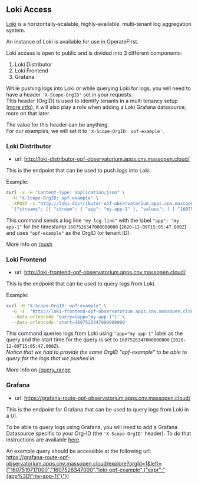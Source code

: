 ## Loki Access
[Loki](https://github.com/grafana/loki#loki-like-prometheus-but-for-logs) is a horizontally-scalable, highly-available, multi-tenant log aggregation system.

An instance of Loki is available for use in OperateFirst.

Loki access is open to public and is divided into 3 different components:
1. Loki Distributor
2. Loki Frontend
3. Grafana

While pushing logs into Loki or while querying Loki for logs,
you will need to have a header `'X-Scope-OrgID'` set in your requests. <br>
This header (OrgID) is used to identify tenants in a multi tenancy setup ([more info](https://grafana.com/docs/loki/latest/operations/multi-tenancy/)),
it will also play a role when adding a Loki Grafana datasource, more on that later.

The value for this header can be anything. <br>
For our examples, we will set it to `'X-Scope-OrgID: opf-example'`.

### Loki Distributor
* url: http://loki-distributor-opf-observatorium.apps.cnv.massopen.cloud/

This is the endpoint that can be used to push logs into Loki. <br>

Example:
```bash
curl -v -H "Content-Type: application/json" \
  -H "X-Scope-OrgID: opf-example" \
  -XPOST -s "http://loki-distributor-opf-observatorium.apps.cnv.massopen.cloud/loki/api/v1/push" --data-raw \
  '{"streams": [{ "stream": { "app": "my-app-1" }, "values": [ [ "1607526347000000000", "my-log-line" ] ] }]}'
```
This command sends a log line `"my-log-line"` with the label `"app": "my-app-1"` for the timestamp `1607526347000000000` (`2020-12-09T15:05:47.000Z`) and uses `"opf-example"` as the OrgID (or tenant ID).

More Info on  [/push](https://grafana.com/docs/loki/latest/api/#post-lokiapiv1push)

### Loki Frontend
* url: http://loki-frontend-opf-observatorium.apps.cnv.massopen.cloud/

This is the endpoint that can be used to query logs from Loki. <br>

Example:
```bash
curl -H "X-Scope-OrgID: opf-example" \
  -G -s  "http://loki-frontend-opf-observatorium.apps.cnv.massopen.cloud/loki/api/v1/query_range" \
  --data-urlencode 'query={app="my-app-1"}' \
  --data-urlencode 'start=1607526347000000000'
```
This command queries logs from Loki using `"app="my-app-1"` label as the
query and the start time for the query is set to `1607526347000000000` (`2020-12-09T15:05:47.000Z`). <br>
*Notice that we had to provide the same OrgID "opf-example" to be able to query for the logs that we pushed in.*

More Info on [/query_range](https://grafana.com/docs/loki/latest/api/#get-lokiapiv1query_range)

### Grafana
* url: https://grafana-route-opf-observatorium.apps.cnv.massopen.cloud/

This is the endpoint for Grafana that can be used to query logs from Loki in a UI.

To be able to query logs using Grafana, you will need to add a Grafana Datasource
specific to your Org-ID (the `'X-Scope-OrgID'` header). To do that instructions are available [here](./add_loki_grafana_datasource.md).

An example query should be accessible at the following url: <br>
https://grafana-route-opf-observatorium.apps.cnv.massopen.cloud/explore?orgId=1&left=["1607519717000","1607526347000","loki-opf-example",{"expr":"{app%3D\"my-app-1\"}"}]
